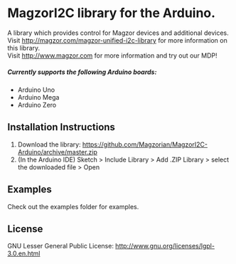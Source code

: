 # MagzorI2C library for the Arduino.
A library which provides control for Magzor devices and additional devices.  
Visit http://magzor.com/magzor-unified-i2c-library for more information on this library.  
Visit http://www.magzor.com for more information and try out our MDP!

##### Currently supports the following Arduino boards:
* Arduino Uno
* Arduino Mega
* Arduino Zero

## Installation Instructions
1. Download the library: https://github.com/Magzorian/MagzorI2C-Arduino/archive/master.zip
2. (In the Arduino IDE) Sketch > Include Library > Add .ZIP Library > select the downloaded file > Open

## Examples
Check out the examples folder for examples.

## License
GNU Lesser General Public License: http://www.gnu.org/licenses/lgpl-3.0.en.html
